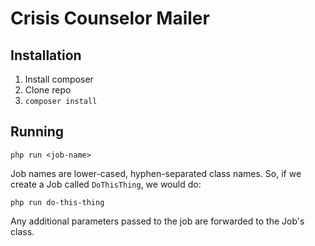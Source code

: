 Crisis Counselor Mailer
===

## Installation
  1. Install composer
  1. Clone repo
  1. `composer install`

## Running

`php run <job-name>`

Job names are lower-cased, hyphen-separated class names. So, if we create
a Job called `DoThisThing`, we would do:

`php run do-this-thing`

Any additional parameters passed to the job are forwarded to the Job's class.
